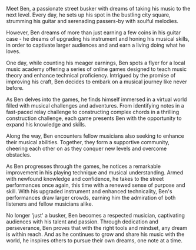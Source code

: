 Meet Ben, a passionate street busker with dreams of taking his music to the next level. Every day, he sets up his spot in the bustling city square, strumming his guitar and serenading passers-by with soulful melodies.

However, Ben dreams of more than just earning a few coins in his guitar case - he dreams of upgrading his instrument and honing his musical skills, in order to captivate larger audiences and and earn a living doing what he loves.

One day, while counting his meager earnings, Ben spots a flyer for a local music academy offering a  series of online games designed to teach music theory and enhance technical proficiency. Intrigued by the promise of  improving his craft, Ben decides to embark on a musical journey like never before.

As Ben delves into the games, he finds himself immersed in a virtual world filled with musical challenges and adventures. From identifying notes in a fast-paced relay challenge to constructing complex chords in a thrilling construction challenge, each game presents Ben with the opportunity to expand his knowledge and skills.

Along the way, Ben encounters fellow musicians also seeking to enhance their musical abilities. Together, they form a supportive community, cheering each other on as they conquer new levels and overcome obstacles.

As Ben progresses through the games, he notices a remarkable improvement in his playing technique and musical understanding. Armed with newfound knowledge and confidence, he takes to the street performances once again, this time with a renewed sense of purpose and skill. With his upgraded instrument and enhanced technicality, Ben's performances draw larger crowds, earning him the admiration of both listeners and fellow musicians alike.

No longer 'just' a busker, Ben becomes a respected musician, captivating audiences with his talent and passion. Through dedication and perseverance, Ben proves that with the right tools and mindset, any dream is within reach. And as he continues to grow and share his music with the world, he inspires others to pursue their own dreams, one note at a time.